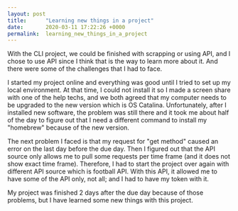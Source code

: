```yaml
---
layout: post
title:      "Learning new things in a project"
date:       2020-03-11 17:22:26 +0000
permalink:  learning_new_things_in_a_project
---
```



With the CLI project, we could be finished with scrapping or using API, and I chose to use API since I think that is the way to learn more about it. And there were some of the challenges that I had to face. 

I started my project online and everything was good until I tried to set up my local environment. At that time, I could not install it so I made a screen share with one of the help techs, and we both agreed that my computer needs to be upgraded to the new version which is OS Catalina. Unfortunately, after I installed new software, the problem was still there and it took me about half of the day to figure out that I need a different command to install my "homebrew" because of the new version.

The next problem I faced is that my request for "get method" caused an error on the last day before the due day. Then I figured out that the API source only allows me to pull some requests per time frame (and it does not show exact time frame). Therefore, I had to start the project over again with different API source which is football API. With this API, it allowed me to have some of the API only, not all; and I had to have my token with it. 

My project was finished 2 days after the due day because of those problems, but I have learned some new things with this project.
